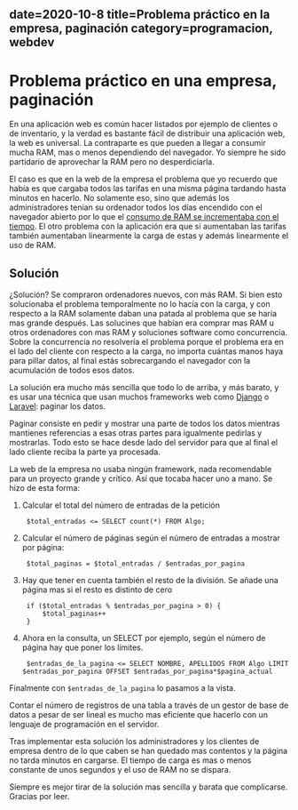 date=2020-10-8
title=Problema práctico en la empresa, paginación
category=programacion, webdev
---

# Problema práctico en una empresa, paginación

En una aplicación web es común hacer listados por ejemplo de clientes o de inventario, y la verdad
es bastante fácil de distribuir una aplicación web, la web es universal. La contraparte es que pueden a llegar a 
consumir mucha RAM, mas o menos dependiendo del navegador. Yo siempre he sido partidario de aprovechar la RAM pero no desperdiciarla.

El caso es que en la web de la empresa el problema que yo recuerdo que había es que cargaba todos las tarifas en una misma página tardando hasta minutos en hacerlo.
No solamente eso, sino que además los administradores tenían su ordenador todos los días encendido con el navegador abierto por lo que el [consumo de RAM se incrementaba con el tiempo](https://kb.nmsu.edu/page.php?id=82336). El otro problema con la aplicación era que si aumentaban las tarifas también aumentaban linearmente la carga de estas y además linearmente el uso de RAM.

## Solución

¿Solución? Se compraron ordenadores nuevos, con más RAM. Si bien esto solucionaba el problema temporalmente no lo hacía con la carga, y con respecto a la RAM solamente daban una patada al problema que se haría mas grande después. Las solucines que habían era comprar mas RAM u otros ordenadores con mas RAM y soluciones software como concurrencia. Sobre la concurrencia no resolvería el problema porque el problema era en el lado del cliente con respecto a la carga, no importa cuántas manos haya para pillar datos, al final estás sobrecargando el navegador con la acumulación de todos esos datos.

La solución era mucho más sencilla que todo lo de arriba, y más barato, y es usar una técnica que usan muchos frameworks web como [Django](https://github.com/django/django/blob/0a306f7da668e53af2516bfad759b52d6c650b69/django/core/paginator.py) o [Laravel](https://laravel.com/docs/8.x/pagination): paginar los datos.

Paginar consiste en pedir y mostrar una parte de todos los datos mientras mantienes referencias a esas otras partes para igualmente pedirlas y mostrarlas. Todo esto se hace desde lado del servidor para que al final el lado cliente reciba la parte ya procesada.

La web de la empresa no usaba ningún framework, nada recomendable para un proyecto grande y crítico. Así que tocaba hacer uno a mano. Se hizo de esta forma:

1. Calcular el total del número de entradas de la petición

        $total_entradas <= SELECT count(*) FROM Algo;

2. Calcular el número de páginas según el número de entradas a mostrar por página: 

        $total_paginas = $total_entradas / $entradas_por_pagina

3. Hay que tener en cuenta también el resto de la división. Se añade una página mas si el resto es distinto de cero

        if ($total_entradas % $entradas_por_pagina > 0) {
            $total_paginas++
        }

4. Ahora en la consulta, un SELECT por ejemplo, según el número de página hay que poner los límites.

        $entradas_de_la_pagina <= SELECT NOMBRE, APELLIDOS FROM Algo LIMIT $entradas_por_pagina OFFSET $entradas_por_pagina*$pagina_actual

Finalmente con `$entradas_de_la_pagina` lo pasamos a la vista.

Contar el número de registros de una tabla a través de un gestor de base de datos a pesar de ser lineal es mucho mas eficiente que hacerlo con un lenguaje de programación en el servidor.

Tras implementar esta solución los administradores y los clientes de empresa dentro de lo que caben se han quedado mas contentos y la página no tarda minutos en cargarse. El tiempo de carga es mas o menos constante de unos segundos y el uso de RAM no se dispara.

Siempre es mejor tirar de la solución mas sencilla y barata que complicarse. Gracias por leer.
